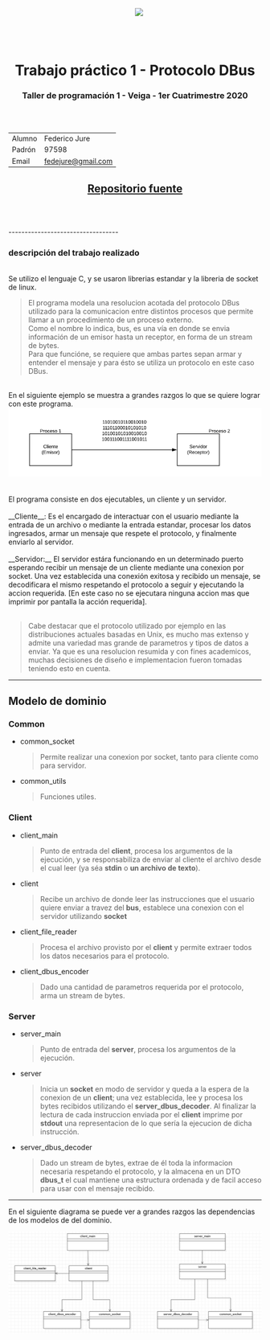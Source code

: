 

<center>
<div style="align: right"><img style="position:absolute" src="https://upload.wikimedia.org/wikipedia/commons/thumb/0/0d/FIUBA_gris_transparente.png/275px-FIUBA_gris_transparente.png"></div>

<br></br>
<br></br>


# <center>Trabajo práctico 1 - Protocolo DBus</center>
### <center>Taller de programación 1 - Veiga - 1er Cuatrimestre 2020

<br></br>

| | |
|---|---|
|  Alumno | Federico Jure  |
| Padrón  |  97598 |
| Email   | fedejure@gmail.com |
## [<center>Repositorio fuente](https://github.com/FedeJure/DBusProtocol)


<br></br>
</center>
----------------------------------

### descripción del trabajo realizado
<br/>Se utilizo el lenguaje C, y se usaron librerias estandar y la libreria de socket de linux.
> El programa modela una resolucion acotada del protocolo DBus utilizado para la comunicacion entre distintos procesos que permite llamar a un procedimiento de un proceso externo. <br/>Como el nombre lo indica, bus, es una vía en donde se envia información de un emisor hasta un receptor, en forma de un stream de bytes. 
<br/> Para que funcióne, se requiere que ambas partes sepan armar y entender el mensaje y para ésto se utiliza un protocolo en este caso DBus.
<br/>
En el siguiente ejemplo se muestra a grandes razgos lo que se quiere lograr con este programa.
<img src="diagrama_inicial.png"/>
<br/>
<br/>

<br/>
El programa consiste en dos ejecutables, un cliente y un servidor.
<br/><br/> 
__Cliente__: Es el encargado de interactuar con el usuario mediante la entrada de un archivo o mediante la entrada estandar, procesar los datos ingresados, armar un mensaje que respete el protocolo, y finalmente enviarlo al servidor. 
<br/><br/>
__Servidor:__ El servidor estára funcionando en un determinado puerto esperando recibir un mensaje de un cliente mediante una conexion por socket. Una vez establecida una conexión exitosa y recibido un mensaje, se decodificara el mismo respetando el protocolo a seguir y ejecutando la accion requerida. [En este caso no se ejecutara ninguna accion mas que imprimir por pantalla la acción requerida].
<br/><br/>

> Cabe destacar que el protocolo utilizado por ejemplo en las distribuciones actuales basadas en Unix, es mucho mas extenso y admite una variedad mas grande de parametros y tipos de datos a enviar. Ya que es una resolucion resumida y con fines academicos, muchas decisiones de diseño e implementacion fueron tomadas teniendo esto en cuenta.

-----------------------------------

## Modelo de dominio

### Common
* common_socket
    > Permite realizar una conexion por socket, tanto para cliente como para servidor. 
* common_utils
    > Funciones utiles.

### Client
* client_main
    > Punto de entrada del __client__, procesa los argumentos de la ejecución, y se responsabiliza de enviar al cliente el archivo desde el cual leer (ya séa __stdin__ o __un archivo de texto__).
* client
    > Recibe un archivo de donde leer las instrucciones que el usuario quiere enviar a travez del __bus__, establece una conexion con el servidor utilizando __socket__
* client_file_reader
    > Procesa el archivo provisto por el __client__ y permite extraer todos los datos necesarios para el protocolo.
* client_dbus_encoder
    > Dado una cantidad de parametros requerida por el protocolo, arma un stream de bytes.

### Server
* server_main
    > Punto de entrada del __server__, procesa los argumentos de la ejecución.
* server
    > Inicia un __socket__ en modo de servidor y queda a la espera de la conexion de un __client__; una vez establecida, lee y procesa los bytes recibidos utilizando el __server_dbus_decoder__. Al finalizar la lectura de cada instruccion enviada por el __client__ imprime por __stdout__ una representacion de lo que sería la ejecucion de dicha instrucción.
* server_dbus_decoder
    > Dado un stream de bytes, extrae de él toda la informacion necesaria respetando el protocolo, y la almacena en un DTO __dbus_t__ el cual mantiene una estructura ordenada y de facil acceso para usar con el mensaje recibido.

---------------
En el siguiente diagrama se puede ver a grandes razgos las dependencias de los modelos de del dominio.

<img src="diagrama_dependencias.PNG"/>